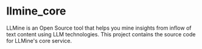 # llmine_core
 LLMine is an Open Source tool that helps you mine insights from inflow of text content using LLM technologies. This project contains the source code for LLMine's core service.
